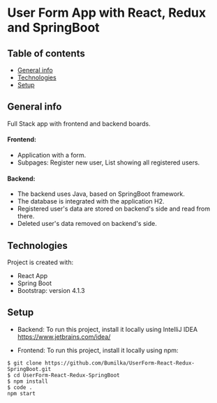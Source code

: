# User Form App with React, Redux and SpringBoot

## Table of contents
* [General info](#general-info)
* [Technologies](#technologies)
* [Setup](#setup)

## General info
Full Stack app with frontend and backend boards.

#### Frontend: 
* Application with a form.
* Subpages: Register new user, List showing all registered users.


#### Backend:
* The backend uses Java, based on SpringBoot framework.
* The database is integrated with the application H2.
* Registered user's data are stored on backend's side and read from there.
* Deleted user's data removed on backend's side.

	
## Technologies
Project is created with:
* React App
* Spring Boot
* Bootstrap: version 4.1.3
	
## Setup

* Backend:
To run this project, install it locally using IntelliJ IDEA <https://www.jetbrains.com/idea/>

* Frontend: 
To run this project, install it locally using npm:
```
$ git clone https://github.com/Bumilka/UserForm-React-Redux-SpringBoot.git
$ cd UserForm-React-Redux-SpringBoot
$ npm install
$ code .
npm start
```